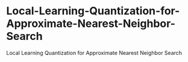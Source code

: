 # Local-Learning-Quantization-for-Approximate-Nearest-Neighbor-Search
Local Learning Quantization for Approximate Nearest Neighbor Search
